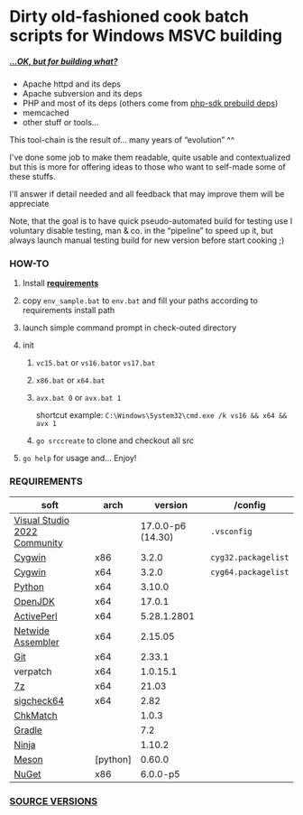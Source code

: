# Dirty old-fashioned cook batch scripts for Windows MSVC building

##### *[...OK, but for building what?](./SRC_VERSION.md)*

- Apache httpd and its deps
- Apache subversion and its deps
- PHP and most of its deps (others come from [php-sdk prebuild deps](https://windows.php.net/downloadS/php-sdk/deps/))
- memcached
- other stuff or tools...

This tool-chain is the result of... many years of “evolution” ^^

I've done some job to make them readable, quite usable and contextualized but this is more for offering ideas to those who want to self-made some of these stuffs.

I'll answer if detail needed and all feedback that may improve them will be appreciate

Note, that the goal is to have quick pseudo-automated build for testing use I voluntary disable testing, man & co. in the “pipeline” to speed up it, but always launch manual testing build for new version before start cooking ;)

### HOW-TO

1. Install **[requirements](#requirements)**

2. copy `env_sample.bat` to `env.bat` and fill your paths according to requirements install path

3. launch simple command prompt in check-outed directory

4. init
   1. `vc15.bat` or `vs16.bat`or `vs17.bat`

   2. `x86.bat` or `x64.bat`

   3. `avx.bat 0` or `avx.bat 1`

      shortcut example: `C:\Windows\System32\cmd.exe /k vs16 && x64 && avx 1`

   4. `go srccreate` to clone and checkout all src

5. `go help` for usage and... Enjoy!

### REQUIREMENTS

| soft                                                         | arch | version    | /config             |
| ------------------------------------------------------------ | ---- | -------------- | ------------------- |
| [Visual Studio 2022 Community](https://visualstudio.microsoft.com/fr/thank-you-downloading-visual-studio/?sku=Community&rel=16) |      | 17.0.0-p6 (14.30) | `.vsconfig`         |
| [Cygwin](https://cygwin.com/install.html)                    | x86  | 3.2.0       | `cyg32.packagelist` |
| [Cygwin](https://cygwin.com/install.html)                    | x64  | 3.2.0       | `cyg64.packagelist` |
| [Python](https://www.python.org/downloads/)                  | x64  | 3.10.0 |                     |
| [OpenJDK](https://jdk.java.net/17/)                        | x64  | 17.0.1 |                     |
| [ActivePerl](https://platform.activestate.com/ActiveState/ActivePerl-5.28/auto-fork) | x64  | 5.28.1.2801    |                     |
| [Netwide Assembler](https://www.nasm.us/pub/nasm/releasebuilds/?C=M;O=D) | x64  | 2.15.05        |                     |
| [Git](https://git-scm.com/download/win)                      | x64  | 2.33.1 |                     |
| verpatch                                                     | x64  | 1.0.15.1       |                     |
| [7z](https://www.7-zip.org/download.html)                    | x64  | 21.03        |                     |
| [sigcheck64](https://docs.microsoft.com/en-us/sysinternals/downloads/sigcheck) | x64  | 2.82         |                     |
| [ChkMatch](http://beefchunk.com/documentation/sys-programming/os-win32/debug/www.debuginfo.com/tools/chkmatch.html) |      | 1.0.3          |                     |
| [Gradle](https://gradle.org/install/) | | 7.2 | |
| [Ninja](https://github.com/ninja-build/ninja/releases) | | 1.10.2 | |
| [Meson](https://github.com/mesonbuild/meson/releases) | [python] | 0.60.0 | |
| [NuGet](https://www.nuget.org/downloads) | x86 | 6.0.0-p5 | |

### [SOURCE VERSIONS](./SRC_VERSION.md)

